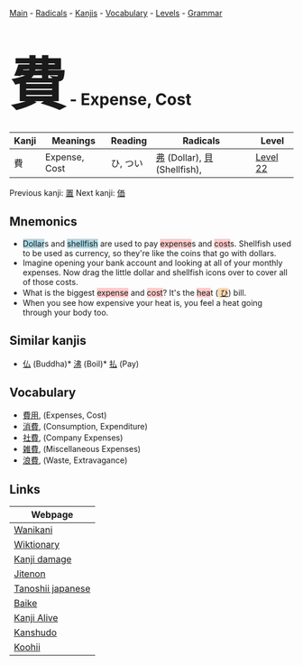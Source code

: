 <style> bigfont {font-size: 100px}</style>
[Main](../README.md) -
[Radicals](../radicals.md) -
[Kanjis](../kanjis.md) -
[Vocabulary](../vocabulary.md) -
[Levels](../levels.md) -
[Grammar](../grammar.md)
# <bigfont> 費</bigfont> - Expense, Cost 

| Kanji | Meanings | Reading | Radicals | Level |
| --- | --- | --- | --- | --- |
| 費 | Expense, Cost | ひ, つい | [弗](../radicals/弗.md) (Dollar), [貝](../radicals/貝.md) (Shellfish),  | [Level 22](../levels/wk_level22.md) |

Previous kanji: [置](置.md) Next kanji: [価](価.md) 

## Mnemonics
 * <span style="background-color:#ADD8E6"> Dollar</span>s and <span style="background-color:#ADD8E6"> shellfish</span> are used to pay <span style="background-color:#ffcccb"> expense</span>s and <span style="background-color:#ffcccb"> cost</span>s. Shellfish used to be used as currency, so they're like the coins that go with dollars.
* Imagine opening your bank account and looking at all of your monthly expenses. Now drag the little dollar and shellfish icons over to cover all of those costs.
* What is the biggest <span style="background-color:#ffcccb"> expense</span> and <span style="background-color:#ffcccb"> cost</span>? It's the <span style="background-color:#ffcccb"> hea</span>t (<span style="background-color:#fed8b1"> [ひ](https://jisho.org/search/ひ)</span>) bill.
* When you see how expensive your heat is, you feel a heat going through your body too.


## Similar kanjis
 * [仏](仏.md) (Buddha)* [沸](沸.md) (Boil)* [払](払.md) (Pay)


## Vocabulary
 * [費用](../vocabulary/費.md), (Expenses, Cost)
* [消費](../vocabulary/費.md), (Consumption, Expenditure)
* [社費](../vocabulary/費.md), (Company Expenses)
* [雑費](../vocabulary/費.md), (Miscellaneous Expenses)
* [浪費](../vocabulary/費.md), (Waste, Extravagance)



## Links 

| Webpage |
| --- |
| [Wanikani          ](https://www.wanikani.com/kanji/費) |
| [Wiktionary        ](https://en.wiktionary.org/wiki/費) |
| [Kanji damage      ](http://www.kanjidamage.com/kanji/search?utf8=✓&q=費) |
| [Jitenon           ](https://jitenon.com/kanji/費) |
| [Tanoshii japanese ](https://www.tanoshiijapanese.com/dictionary/kanji.cfm?k=費) |
| [Baike             ](https://baike.baidu.com/item/費) |
| [Kanji Alive       ](https://app.kanjialive.com/費) |
| [Kanshudo          ](https://www.kanshudo.com/searchmn?q=費) |
| [Koohii            ](https://kanji.koohii.com/study/kanji/費) |

